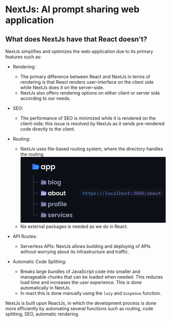 # NextJs: AI prompt sharing web application 

## What does NextJs have that React doesn't? 

NextJs simplifies and optimizes the web-application due to its primary features such as: 
- Rendering: 
    - The primary difference between React and NextJs in terms of rendering is that React renders user-interface on the client side while NextJs does it on the server-side. 
    - NextJs also offers rendering options on either client or server side according to our needs. 

- SEO: 
    - The performance of SEO is minimized while it is rendered on the client-side; this issue is resolved by NextJs as it sends pre-rendered code directly to the client. 

- Routing: 
    - NextJs uses file-based routing system, where the directory handles the routing. 
    ![Img by JavaScript Mastery](image.png)
    - No external packages is needed as we do in React. 

- API Routes:   
    - Serverless APIs: NextJs allows building and deploying of APIs without worrying about its infrastructure and traffic. 

- Automatic Code Splitting: 
    - Breaks large bundles of JavaScript code into smaller and manageable chunks that can be loaded when needed. This reduces load time and increases the user experience. This is done automatically in NextJs.  
    - In react this is done manually using the `lazy` and `Suspense` function. 

NextJs is built upon ReactJs, in which the development process is done more efficiently by automating several functions such as routing, code splitting, SEO, automatic rendering. 
